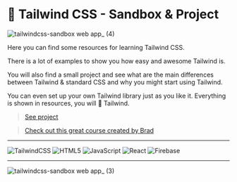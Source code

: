 # 🌊 Tailwind CSS - Sandbox & Project

![tailwindcss-sandbox web app_ (4)](https://user-images.githubusercontent.com/46372998/210624120-7849b1d8-4ff8-43b7-a02f-9b10d50c18d7.png)

Here you can find some resources for learning Tailwind CSS. 

There is a lot of examples to show you how easy and awesome Tailwind is. 

You will also find a small project and see what are the main differences between Tailwind & standard CSS and why you might start using Tailwind.

You can even set up your own Tailwind library just as you like it. Everything is shown in resources, you will 💙 Tailwind.

> [See project](https://tailwindcss-sandbox.web.app/)

> [Check out this great course created by Brad](https://www.udemy.com/course/tailwind-from-scratch/)

<hr />

![TailwindCSS](https://img.shields.io/badge/tailwindcss-%2338B2AC.svg?style=for-the-badge&logo=tailwind-css&logoColor=white)
![HTML5](https://img.shields.io/badge/html5-%23E34F26.svg?style=for-the-badge&logo=html5&logoColor=white)
![JavaScript](https://img.shields.io/badge/javascript-%23323330.svg?style=for-the-badge&logo=javascript&logoColor=%23F7DF1E)
![React](https://img.shields.io/badge/react-%2320232a.svg?style=for-the-badge&logo=react&logoColor=%2361DAFB)
![Firebase](https://img.shields.io/badge/firebase-%23039BE5.svg?style=for-the-badge&logo=firebase)
<hr />

![tailwindcss-sandbox web app_ (3)](https://user-images.githubusercontent.com/46372998/210625414-c309d9ae-36eb-47ff-8811-f60cbccc4427.png)

